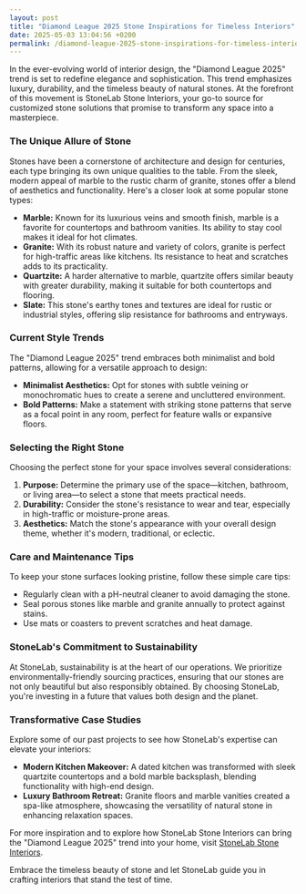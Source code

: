 ```yaml
---
layout: post
title: "Diamond League 2025 Stone Inspirations for Timeless Interiors"
date: 2025-05-03 13:04:56 +0200
permalink: /diamond-league-2025-stone-inspirations-for-timeless-interiors/
---
```



In the ever-evolving world of interior design, the "Diamond League 2025" trend is set to redefine elegance and sophistication. This trend emphasizes luxury, durability, and the timeless beauty of natural stones. At the forefront of this movement is StoneLab Stone Interiors, your go-to source for customized stone solutions that promise to transform any space into a masterpiece.

### The Unique Allure of Stone

Stones have been a cornerstone of architecture and design for centuries, each type bringing its own unique qualities to the table. From the sleek, modern appeal of marble to the rustic charm of granite, stones offer a blend of aesthetics and functionality. Here's a closer look at some popular stone types:

- **Marble:** Known for its luxurious veins and smooth finish, marble is a favorite for countertops and bathroom vanities. Its ability to stay cool makes it ideal for hot climates.
- **Granite:** With its robust nature and variety of colors, granite is perfect for high-traffic areas like kitchens. Its resistance to heat and scratches adds to its practicality.
- **Quartzite:** A harder alternative to marble, quartzite offers similar beauty with greater durability, making it suitable for both countertops and flooring.
- **Slate:** This stone's earthy tones and textures are ideal for rustic or industrial styles, offering slip resistance for bathrooms and entryways.

### Current Style Trends

The "Diamond League 2025" trend embraces both minimalist and bold patterns, allowing for a versatile approach to design:

- **Minimalist Aesthetics:** Opt for stones with subtle veining or monochromatic hues to create a serene and uncluttered environment.
- **Bold Patterns:** Make a statement with striking stone patterns that serve as a focal point in any room, perfect for feature walls or expansive floors.

### Selecting the Right Stone

Choosing the perfect stone for your space involves several considerations:

1. **Purpose:** Determine the primary use of the space—kitchen, bathroom, or living area—to select a stone that meets practical needs.
2. **Durability:** Consider the stone's resistance to wear and tear, especially in high-traffic or moisture-prone areas.
3. **Aesthetics:** Match the stone's appearance with your overall design theme, whether it's modern, traditional, or eclectic.

### Care and Maintenance Tips

To keep your stone surfaces looking pristine, follow these simple care tips:

- Regularly clean with a pH-neutral cleaner to avoid damaging the stone.
- Seal porous stones like marble and granite annually to protect against stains.
- Use mats or coasters to prevent scratches and heat damage.

### StoneLab's Commitment to Sustainability

At StoneLab, sustainability is at the heart of our operations. We prioritize environmentally-friendly sourcing practices, ensuring that our stones are not only beautiful but also responsibly obtained. By choosing StoneLab, you're investing in a future that values both design and the planet.

### Transformative Case Studies

Explore some of our past projects to see how StoneLab's expertise can elevate your interiors:

- **Modern Kitchen Makeover:** A dated kitchen was transformed with sleek quartzite countertops and a bold marble backsplash, blending functionality with high-end design.
- **Luxury Bathroom Retreat:** Granite floors and marble vanities created a spa-like atmosphere, showcasing the versatility of natural stone in enhancing relaxation spaces.

For more inspiration and to explore how StoneLab Stone Interiors can bring the "Diamond League 2025" trend into your home, visit [StoneLab Stone Interiors](https://stonelab.se).

Embrace the timeless beauty of stone and let StoneLab guide you in crafting interiors that stand the test of time.